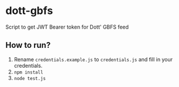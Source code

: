 # dott-gbfs

Script to get JWT Bearer token for Dott' GBFS feed

## How to run?

1. Rename `credentials.example.js` to `credentials.js` and fill in your credentials.
2. `npm install`
3. `node test.js`
